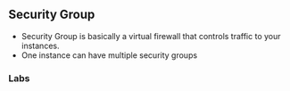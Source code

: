 ## Security Group ##

* Security Group is basically a virtual firewall that controls traffic to your instances.
* One instance can have multiple security groups

### Labs ###
